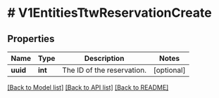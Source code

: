 # # V1EntitiesTtwReservationCreate

## Properties

Name | Type | Description | Notes
------------ | ------------- | ------------- | -------------
**uuid** | **int** | The ID of the reservation. | [optional]

[[Back to Model list]](../../README.md#models) [[Back to API list]](../../README.md#endpoints) [[Back to README]](../../README.md)
